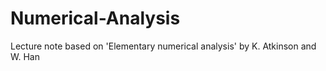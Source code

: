# Numerical-Analysis

Lecture note based on 'Elementary numerical analysis' by K. Atkinson and W. Han
